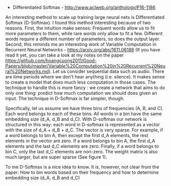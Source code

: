 -  Differentiated Softmax - http://www.aclweb.org/anthology/P16-1186 

An interesting method to scale up training large neural nets is Differentiated Softmax (D-Softmax). 
I found this method interesting because of two reasons. First, the intuition make senses: Frequent words allow us to fit
more parameters to them, while rare words only allow to fit a few. Different words require a different number of parameters, 
so does the output layer. Second, this reminds me an interesting work of Variable Computation in Recurrent Neural Networks - https://arxiv.org/abs/1611.06188
(If you have read it yet, you can take a look at my notes on the paper https://github.com/hoangcuong2011/Good-Papers/blob/master/Variable%20Computation%20in%20Recurrent%20Neural%20Networks.md).
Let us consider sequential data such as audio. There are time periods where we don't hear anything (i.e. silence). 
It makes sense to create a model that does much less computation in those cases. The technique to handle this is more fancy :
we create a network that aims to do only one thing: predict how much computation we should does given an input. The technique in D-Softmax is far simpler, though.

Specifically, let us assume we have three bins of frequencies (A, B, and C). Each word belongs to each of these bins. All words
in a bin have the same embedding size (d_A, d_B and d_C). With D-softmax our network is structured in this way: each word in D-softmax is represented as a vector with the size of d_A + d_B + d_C. The vector is very sparse. For example, if a word belongs to bin A, then except the first d_A elements, the rest elements in the vector are zero. If a word belongs to bin A, the first d_A elements and the last d_C elements are zero. Finally, if a word belongs to bin C, only the last d_C elements are non-zero.
The weight matrix is also much larger, but are super sparse (See figure 1).

To me D-Softmax is a nice idea to know. It is, however, not clear from the paper: How to bin words based on their frequency and how to determine embedding size (d_A, d_B and d_C)
